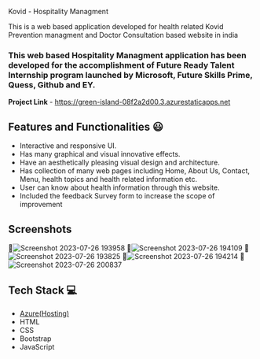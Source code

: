 Kovid - Hospitality Managment

This is a web based application developed for health related Kovid Prevention managment and Doctor Consultation based website in india

### This web based Hospitality Managment application has been developed for the accomplishment of Future Ready Talent Internship program launched by Microsoft, Future Skills Prime, Quess, Github and EY.


**Project Link** - https://green-island-08f2a2d00.3.azurestaticapps.net


## Features and Functionalities 😃

- Interactive and responsive UI.
- Has many graphical and visual innovative effects.
- Have an aesthetically pleasing visual design and architecture.
- Has collection of many web pages including Home, About Us, Contact, Menu, health topics and health related information etc.
- User can know about health information through this website.
- Included the feedback Survey form to increase the scope of improvement 

## Screenshots

 📸![Screenshot 2023-07-26 193958](https://github.com/GuthulaMAheshSaiNadh/Future_Ready_Talent_project/assets/132194033/62b4365a-79b6-4723-b0b4-8d00115ec5d4)
 📸![Screenshot 2023-07-26 194109](https://github.com/GuthulaMAheshSaiNadh/Future_Ready_Talent_project/assets/132194033/46dafb5c-b28f-4903-9d38-12bc907734de)
 📸![Screenshot 2023-07-26 193825](https://github.com/GuthulaMAheshSaiNadh/Future_Ready_Talent_project/assets/132194033/5fef4e99-ace3-4892-8650-b12a6bcd9884)
 📸![Screenshot 2023-07-26 194214](https://github.com/GuthulaMAheshSaiNadh/Future_Ready_Talent_project/assets/132194033/d9fe163f-88ab-47d4-8d6c-1e9016861fa6)
 📸![Screenshot 2023-07-26 200837](https://github.com/GuthulaMAheshSaiNadh/Future_Ready_Talent_project/assets/132194033/794f2c85-a43d-468c-8f9d-d6a97dc80575)



## Tech Stack 💻

- [Azure(Hosting)](https://azure.microsoft.com/en-in/features/azure-portal/)
- HTML
- CSS
- Bootstrap
- JavaScript
